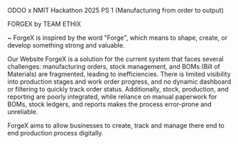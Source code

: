 ODOO x NMIT Hackathon 2025
PS 1 (Manufacturing from order to output)

FORGEX by TEAM ETHIX

~ ForgeX is inspired by the word "Forge", which means to shape, create, or develop something strong and valuable.

Our Website ForgeX is a solution for the current system that faces several challenges: manufacturing orders, stock management, and BOMs (Bill of Materials) are fragmented, leading to inefficiencies. There is limited visibility into production stages and work order progress, and no dynamic dashboard or filtering to quickly track order status. Additionally, stock, production, and reporting are poorly integrated, while reliance on manual paperwork for BOMs, stock ledgers, and reports makes the process error-prone and unreliable.

ForgeX aims to allow businesses to create, track and manage there end to end production process digitally.
